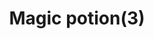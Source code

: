---
layout: item
title: Magic potion(3)
item-id: 3042
datatable: true
id: 3042
name: "Magic potion(3)"
members: true
lowalch: 100
highalch: 150
examine: "3 doses of Magic potion."
monsters:
  - id: 2205
    name: "Commander Zilyana"
    members: true
    combat_level: 596
    wiki_url: "https://oldschool.runescape.wiki/w/Commander_Zilyana"
    drops:
      - quantity: "3"
        rarity: 0.06299212598425197
    image: "https://oldschool.runescape.wiki/images/f/fb/Commander_Zilyana.png?c5eaa"
---